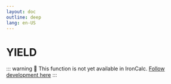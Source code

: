 ```yaml
---
layout: doc
outline: deep
lang: en-US
---
```


# YIELD

::: warning
🚧 This function is not yet available in IronCalc.
[Follow development here](https://github.com/ironcalc/IronCalc/labels/Functions)
:::